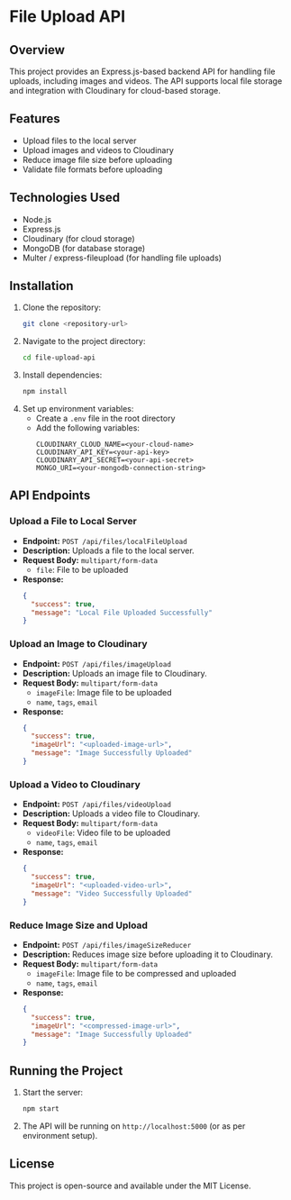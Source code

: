 # File Upload API

## Overview
This project provides an Express.js-based backend API for handling file uploads, including images and videos. The API supports local file storage and integration with Cloudinary for cloud-based storage.

## Features
- Upload files to the local server
- Upload images and videos to Cloudinary
- Reduce image file size before uploading
- Validate file formats before uploading

## Technologies Used
- Node.js
- Express.js
- Cloudinary (for cloud storage)
- MongoDB (for database storage)
- Multer / express-fileupload (for handling file uploads)

## Installation
1. Clone the repository:
   ```sh
   git clone <repository-url>
   ```
2. Navigate to the project directory:
   ```sh
   cd file-upload-api
   ```
3. Install dependencies:
   ```sh
   npm install
   ```
4. Set up environment variables:
   - Create a `.env` file in the root directory
   - Add the following variables:
     ```env
     CLOUDINARY_CLOUD_NAME=<your-cloud-name>
     CLOUDINARY_API_KEY=<your-api-key>
     CLOUDINARY_API_SECRET=<your-api-secret>
     MONGO_URI=<your-mongodb-connection-string>
     ```

## API Endpoints

### Upload a File to Local Server
- **Endpoint:** `POST /api/files/localFileUpload`
- **Description:** Uploads a file to the local server.
- **Request Body:** `multipart/form-data`
  - `file`: File to be uploaded
- **Response:**
  ```json
  {
    "success": true,
    "message": "Local File Uploaded Successfully"
  }
  ```

### Upload an Image to Cloudinary
- **Endpoint:** `POST /api/files/imageUpload`
- **Description:** Uploads an image file to Cloudinary.
- **Request Body:** `multipart/form-data`
  - `imageFile`: Image file to be uploaded
  - `name`, `tags`, `email`
- **Response:**
  ```json
  {
    "success": true,
    "imageUrl": "<uploaded-image-url>",
    "message": "Image Successfully Uploaded"
  }
  ```

### Upload a Video to Cloudinary
- **Endpoint:** `POST /api/files/videoUpload`
- **Description:** Uploads a video file to Cloudinary.
- **Request Body:** `multipart/form-data`
  - `videoFile`: Video file to be uploaded
  - `name`, `tags`, `email`
- **Response:**
  ```json
  {
    "success": true,
    "imageUrl": "<uploaded-video-url>",
    "message": "Video Successfully Uploaded"
  }
  ```

### Reduce Image Size and Upload
- **Endpoint:** `POST /api/files/imageSizeReducer`
- **Description:** Reduces image size before uploading it to Cloudinary.
- **Request Body:** `multipart/form-data`
  - `imageFile`: Image file to be compressed and uploaded
  - `name`, `tags`, `email`
- **Response:**
  ```json
  {
    "success": true,
    "imageUrl": "<compressed-image-url>",
    "message": "Image Successfully Uploaded"
  }
  ```

## Running the Project
1. Start the server:
   ```sh
   npm start
   ```
2. The API will be running on `http://localhost:5000` (or as per environment setup).

## License
This project is open-source and available under the MIT License.

